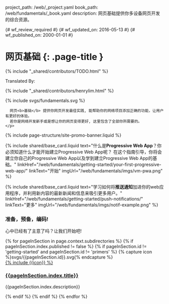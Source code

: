 project_path: /web/_project.yaml
book_path: /web/fundamentals/_book.yaml
description: 网页基础提供你多设备网页开发的综合资源。

{# wf_review_required #}
{# wf_updated_on: 2016-05-13 #}
{# wf_published_on: 2000-01-01 #}

# 网页基础 {: .page-title }

{% include "_shared/contributors/TODO.html" %}


Translated By: 

{% include "_shared/contributors/henrylim.html" %}



<div class="wf-subheading wf-fundamentals-landing">
  <div class="page-content">
    {% include svgs/fundamentals.svg %}
    <p class="mdl-typography--font-thin">

      网页<b>基础</b> 提供你网页开发最佳实践, 能帮助你的网络项目添加正确的功能，让用户有更好的体验。
      若你是网络开发新手或是想让你的网页变得更好, 这里包含了全部你所需要的。
    </p>
  </div>
</div>

{% include page-structure/site-promo-banner.liquid %}

<div class="page-content mdl-grid wf-fundamentals-cta">

  {% include shared/base_card.liquid text="什么是<b>Progressive Web App</b>？你必须知道什么才能开始建立Progressive Web App呢？ 在这个指南引导，你将会建立你自己的Progressive Web App以及学到建立Progressive Web App的基础。" linkHref="/web/fundamentals/getting-started/your-first-progressive-web-app/" linkText="开始" imgUrl="/web/fundamentals/imgs/vm-pwa.png" %}

  {% include shared/base_card.liquid text="学习如何将<b>推送通知</b>加进你的web应用程序，并利用新内容的最新新闻和信息来吸引更多用户。" linkHref="/web/fundamentals/getting-started/push-notifications/" linkText="更多" imgUrl="/web/fundamentals/imgs/notif-example.png" %}

</div>

<div class="wf-secondaryheading">
  <div class="page-content">
    <h3>准备，预备，编码!</h3>
    <p>
      心中已经有了主意了吗？让我们开始吧!
    </p>
    <div class="mdl-grid mdl-typography--text-center wf-fundamentals-areas">
      {% for pageInSection in page.context.subdirectories %}
      {% if pageInSection.index.published != false %}
      {% if pageInSection.id != 'getting-started' and pageInSection.id != 'primers' %}
      {% capture icon %}svgs/{{pageInSection.id}}.svg{% endcapture %}
        <div class="mdl-cell mdl-cell--4-col">
          <div class="icon">
            <a href="{{pageInSection.index.canonical_url }}">
              {% include {{icon}} %}
            </a>
          </div>
          <h3>
            <a href="{{pageInSection.index.canonical_url }}">
            {{pageInSection.index.title}}
            </a>
          </h3>
          <p>{{pageInSection.index.description}}</p>
        </div>
      {% endif %}
      {% endif %}
      {% endfor %}
    </div>
  </div>
</div>
